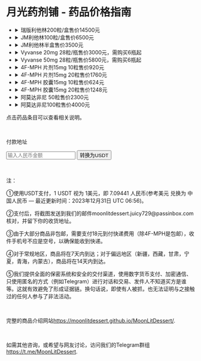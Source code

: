 
<body>
    <h1>月光药剂铺 - 药品价格指南</h1>
    <ul>
        <!-- Each list item now contains a details element -->
        <li>
            <details>
                <summary>瑞版利他林200粒/盒售价14500元</summary>
                <p class="product-info">整盒出售，原厂利他林。</p>
            </details>
        </li>
        <li>
            <details>
                <summary>JM利他林100粒/盒售价6500元</summary>
                <p class="product-info">整盒出售，香港制造，相比原厂更划算。</p>
            </details>
        </li>
        <li>
            <details>
                <summary>JM利他林半盒售价3500元</summary>
                <p class="product-info">半盒出售，香港制造，相比原厂更划算。</p>
            </details>
        </li>
        <li>
            <details>
                <summary>Vyvanse 20mg 28粒/瓶售价3000元，需购买6瓶起</summary>
                <p class="product-info">国内稀有药品，仅限老客户。需要预订。</p>
            </details>
        </li>
        <li>
            <details>
                <summary>Vyvanse 50mg 28粒/瓶售价5800元，需购买6瓶起</summary>
                <p class="product-info">国内稀有药品，仅限老客户。需要预订。</p>
            </details>
        </li>
        <li>
            <details>
                <summary>4F-MPH 片剂15mg 10粒售价920元</summary>
                <p class="product-info">欧洲原厂进口，无任何法律风险的哌甲酯类药物。利他林的医学改良品，该药物的设计目的是在利他林基础上，实现更小的副作用与更有效的治疗作用。</p>
                <p class="product-info">效果：显著提升注意力，专注力，动力和耐力。起效迅速，维持8-12小时。耐药缓慢，相比哌甲酯耐药性更低，可长期使用。</p>
            </details>
        </li>
        <li>
            <details>
                <summary>4F-MPH 片剂15mg 20粒售价1760元</summary>
                <p class="product-info">欧洲原厂进口，无任何法律风险的哌甲酯类药物。利他林的医学改良品，该药物的设计目的是在利他林基础上，实现更小的副作用与更有效的治疗作用。</p>
                <p class="product-info">效果：显著提升注意力，专注力，动力和耐力。起效迅速，维持8-12小时。耐药缓慢，相比哌甲酯耐药性更低，可长期使用。</p>
            </details>
        </li>
        <li>
            <details>
                <summary>4F-MPH 胶囊15mg 10粒售价624元</summary>
                <p class="product-info">纯品4F-MPH胶囊 国内发货，无任何法律风险的哌甲酯类药物。利他林的医学改良品，该药物的设计目的是在利他林基础上，实现更小的副作用与更有效的治疗作用。</p>
                <p class="product-info">效果：显著提升注意力，专注力，动力和耐力。起效迅速，维持8-12小时。耐药缓慢，相比哌甲酯耐药性更低，可长期使用。</p>
            </details>
        </li>
        <li>
            <details>
                <summary>4F-MPH 胶囊15mg 20粒售价1248元</summary>
                <p class="product-info">纯品4F-MPH胶囊 国内发货，无任何法律风险的哌甲酯类药物。利他林的医学改良品，该药物的设计目的是在利他林基础上，实现更小的副作用与更有效的治疗作用。</p>
                <p class="product-info">效果：显著提升注意力，专注力，动力和耐力。起效迅速，维持8-12小时。耐药缓慢，相比哌甲酯耐药性更低，可长期使用。</p>
            </details>
        </li>
        <li>
            <details>
                <summary>阿莫达非尼 50粒售价2300元</summary>
                <p class="product-info">阿莫达非尼 国内现货。</p>
                <p class="product-info">阿莫达非尼是外消旋的药物莫达非尼中具有活性成分的的(−)-(R)-对映异构物，在2007年6月15日被FDA批准使用到临床上；通俗来讲阿莫达非尼是由莫达非尼提炼而来，作为一种中枢兴奋剂，副作用更小。</p>
                <p class="product-info">由于其强大的觉醒作用和12小时+的药效时长，该药被主要用来治疗嗜睡症。莫达非尼也在适应症外被广泛使用，作为一种认知增强剂。本品具有较大的安全性，对血压和心率无影响，无活动增多、耐受性或反弹性思睡等不良反应，也无潜在的成瘾性，是可以长时间广泛使用的有效的觉醒药物。</p>
            </details>
        </li>
        <li>
            <details>
                <summary>阿莫达非尼100粒售价4000元</summary>
                <p class="product-info">阿莫达非尼 国内现货。</p>
                <p class="product-info">阿莫达非尼是外消旋的药物莫达非尼中具有活性成分的的(−)-(R)-对映异构物，在2007年6月15日被FDA批准使用到临床上；通俗来讲阿莫达非尼是由莫达非尼提炼而来，作为一种中枢兴奋剂，副作用更小。</p>
                <p class="product-info">由于其强大的觉醒作用和12小时+的药效时长，该药被主要用来治疗嗜睡症。莫达非尼也在适应症外被广泛使用，作为一种认知增强剂。本品具有较大的安全性，对血压和心率无影响，无活动增多、耐受性或反弹性思睡等不良反应，也无潜在的成瘾性，是可以长时间广泛使用的有效的觉醒药物。</p>
            </details>
        </li>
    </ul>
    <p class="important-note">点击药品条目可以查看相关说明。<p>&nbsp;</p></p>
    <p class="important-note"></a>付款地址</p>
    <!-- 添加显示二维码和地址的区域 -->
    <div id="payment-info" style="display: none;">
        <img id="qr-code" src="https://github.com/MoonLitDessert/MoonLitDessert/blob/main/USDT_TRC20.jpg?raw=true" alt="USDT Payment QR Code">
        <p id="wallet-address">TBYTqZaXAbQH6wrTHdZErw5dQqGYPAYJVU</p> <button onclick="copyWalletAddress()"></button>
    </div>
    <div id="currency-converter">
        <input type="number" id="rmb-input" placeholder="输入人民币金额">
        <button onclick="convertCurrency()">转换为USDT</button>
        <p id="usdt-output"></p>
    </div>
    <p>&nbsp;</p>
    <p class="important-note">注：</p>
<p class="important-note">①使用USDT支付，1 USDT 视为 1美元，即 7.09441 人民币(参考美元 兑换为 中国人民币 — 最近更新时间：2023年12月31日 UTC 06:56)。</p>
<!-- 添加的注释信息 -->
<p class="important-note">②支付后，将截图发送到我们的邮件moonlitdessert.juicy729@passinbox.com核对，并留下你的收货地址。</p>
<p class="important-note">③由于大部分商品非包邮，需要支付18元到付快递费用（除4F-MPH是包邮），收件手机号不应是空号，以确保能收到快递。</p>
<p class="important-note">④对于常规地区，商品将在7天内到达；对于偏远地区（新疆，西藏，甘肃，宁夏，青海，内蒙古），商品将在14天内到达。</p>
<p class="important-note">⑤我们提供全面的保密系统和安全的交付渠道，使用数字货币支付、加密通信、只使用匿名的方式（例如Telegram）进行对话和交易、发件人不知道买方是谁等。这就有效避免了形成证据链。换句话说，即使有人被抓，也无法证明与之接触过的任何人参与了非法活动。</p>
<p>&nbsp;</p><p class="important-note">完整的商品介绍网站<a href="https://moonlitdessert.github.io/MoonLitDessert/" target="_blank">https://moonlitdessert.github.io/MoonLitDessert/</a>.</p>
<p>&nbsp;</p><p class="important-note">如需其他咨询，或希望与网友讨论，访问我们的Telegram群组<a href="https://t.me/MoonLitDessert" target="_blank">https://t.me/MoonLitDessert</a>.</p>
<p class="important-note"><!-- 待添加内容 --></p>
</body>


</body>
</html>
